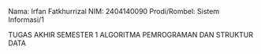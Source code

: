 Nama: Irfan Fatkhurrizal
NIM: 2404140090
Prodi/Rombel: Sistem Informasi/1

TUGAS AKHIR SEMESTER 1 ALGORITMA PEMROGRAMAN DAN STRUKTUR DATA

